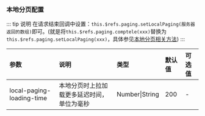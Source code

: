 ### 本地分页配置

::: tip 说明
在请求结束回调中设置：`this.$refs.paging.setLocalPaging(服务器返回的数组)`即可。(就是将`this.$refs.paging.comptele(xxx)`替换为`this.$refs.paging.setLocalPaging(xxx)`，具体参见[本地分页相关方法](/api/methods/main.html#本地分页相关方法))
:::


| 参数                      | 说明                                       | 类型           | 默认值 | 可选值 |
| :------------------------ | :----------------------------------------- | :------------- | :----- | :----- |
| local-paging-loading-time | 本地分页时上拉加载更多延迟时间，单位为毫秒 | Number\|String | 200    | -      |